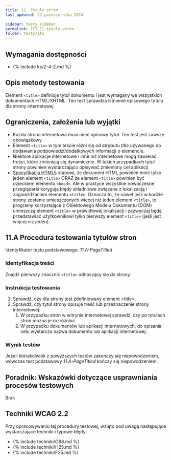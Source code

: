```yaml
---
title: 11. Tytuły stron
last_updated: 22 października 2024

sidebar: testy_sidebar
permalink: ICT-11-tytuly-stron
folder: testy/itc
---
```


## Wymagania dostępności
- {% include ks/2-4-2.md %}

## Opis metody testowania
Element `<title>` definiuje tytuł dokumentu i jest wymagany we wszystkich dokumentach HTML/XHTML. Ten test sprawdza istnienie opisowego tytułu dla strony internetowej.

## Ograniczenia, założenia lub wyjątki
-   Każda strona internetowa musi mieć opisowy tytuł. Ten test jest zawsze obowiązkowy.
-   Element `<title>` w tym teście różni się od atrybutu *title* używanego do dodawania podpowiedzi/dodatkowych informacji o elemencie.
-   Niektóre aplikacje internetowe i inne niż internetowe mogą zawierać treści, które zmieniają się dynamicznie. W takich przypadkach tytuł strony powinien wystarczająco opisywać zmieniony cel aplikacji.
-   [Specyfikacja HTML5](https://www.w3.org/TR/html50/document-metadata.html#the-title-element) stanowi, że dokument HTML powinien mieć tylko jeden element `<title>` ORAZ że element `<title>` powinien być dzieckiem elementu `<head>`. Ale w praktyce wszystkie nowoczesne przeglądarki korygują błędy składniowe związane z lokalizacją i zagnieżdżaniem elementu `<title>`. Oznacza to, że nawet jeśli w kodzie strony zostanie umieszczonych więcej niż jeden element `<title>`, to programy korzystające z Obiektowego Modelu Dokumentu (DOM) umieszczą element `<title>` w prawidłowej lokalizacji i zazwyczaj będą przedstawiać użytkownikowi tylko pierwszy element `<title>` (jeśli jest więcej niż jeden).


## 11.A Procedura testowania tytułów stron
Identyfikator testu podstawowego: _11.A-PageTitled_

### Identyfikacja treści
Znajdź pierwszy znacznik `<title>` odnoszący się do strony.

### Instrukcja testowania

1.  Sprawdź, czy dla strony jest zdefiniowany element &lt;title&gt;.
2.  Sprawdź, czy tytuł strony opisuje treść lub przeznaczenie strony internetowej.
    1.  W przypadku stron w witrynie internetowej sprawdź, czy po tytułach stron można je rozróżniać.
    2.  W przypadku dokumentów lub aplikacji internetowych, do opisania celu wystarcza nazwa dokumentu lub aplikacji internetowej.

### Wynik testów
Jeżeli którakolwiek z powyższych testów zakończy się niepowodzeniem, wówczas test podstawowy _11.A-PageTitled_ kończy się niepowodzeniem.

##  Poradnik: Wskazówki dotyczące usprawniania procesów testowych
Brak

## Techniki WCAG 2.2
Przy opracowywaniu tej procedury testowej, wzięto pod uwagę następujące wystarczające techniki i typowe błędy:

- {% include techniki/G88.md %}
- {% include techniki/H25.md %}
- {% include techniki/F25.md %}
